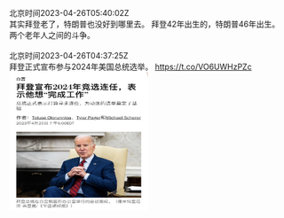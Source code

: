 北京时间2023-04-26T05:40:02Z<br>其实拜登老了，特朗普也没好到哪里去。
拜登42年出生的，特朗普46年出生。
两个老年人之间的斗争。<br><br>北京时间2023-04-26T04:37:25Z<br>拜登正式宣布参与2024年美国总统选举。 https://t.co/VO6UWHzPZc<br><img src='/temp/2023/1650962237576859648_0.jpg' width='250' height='250'><br>